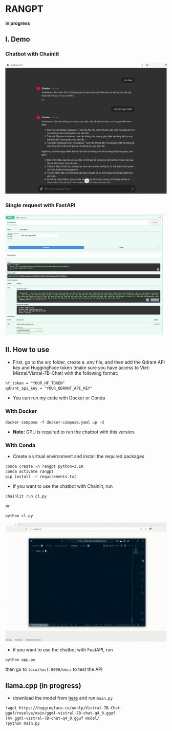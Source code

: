 # RANGPT
**in progress**
## I. Demo
### Chatbot with Chainlit

![cl_demo](assets/images/cl_demo_img.png)

### Single request with FastAPI
![qa demo](assets/images/fastapi_demo_img.png)

## II. How to use 
- First, go to the src folder, create a .env file, and then add the Qdrant API key and HuggingFace token (make sure you have access to Viet-Mistral/Vistral-7B-Chat) with the following format:
```
hf_token = "YOUR_HF_TOKEN"
qdrant_api_key = "YOUR_QDRANT_API_KEY"
```
- You can run my code with Docker or Conda

### With Docker
```
docker compose -f docker-compose.yaml up -d

```
- **Note:** GPU is required to run the chatbot with this version.

### With Conda

- Create a virtual environment and install the required packages
```
conda create -n rangpt python=3.10
conda activate rangpt
pip install -r requirements.txt
```

- if you want to use the chatbot with Chainlit, run
```
chainlit run cl.py
```
or 
```
python cl.py
```
![quick_tutorial](assets/gif/demo_cl.gif)
- if you want to use the chatbot with FastAPI, run
```
python app.py
```
then go to `localhost:8000/docs` to test the API


## llama.cpp (in progress)
- download the model from [here](https://huggingface.co/uonlp/Vistral-7B-Chat-gguf/tree/main) and run `main.py`
```
!wget https://huggingface.co/uonlp/Vistral-7B-Chat-gguf/resolve/main/ggml-vistral-7B-chat-q4_0.gguf
!mv ggml-vistral-7B-chat-q4_0.gguf model/
!python main.py
```

